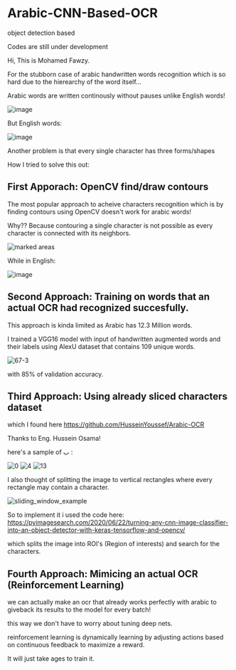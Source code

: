 # Arabic-CNN-Based-OCR
object detection based

Codes are still under development

Hi, This is Mohamed Fawzy.

For the stubborn case of arabic handwritten words recognition which is so hard due to the hierearchy of the word itself...

Arabic words are written continously without pauses unlike English words! 

![image](https://user-images.githubusercontent.com/81578056/159821666-11db0476-2c11-4531-95aa-0dec2c63e894.png)

But English words:

![image](https://user-images.githubusercontent.com/81578056/159821741-ac5196b9-17d0-4019-8701-d614fb2c5647.png)

Another problem is that every single character has three forms/shapes

How I tried to solve this out:

## First Apporach: OpenCV find/draw contours

The most popular approach to acheive characters recognition which is by finding contours using OpenCV doesn't work for arabic words!

Why?? Because contouring a single character is not possible as every character is connected with its neighbors.

![marked areas](https://user-images.githubusercontent.com/81578056/159823706-c43b7ca0-709e-4761-a0b7-f78e1a8c4bbd.jpeg)

While in English: 

![image](https://user-images.githubusercontent.com/81578056/159824247-0c828726-deda-40ed-a20c-d0d143a24a47.png)

## Second Approach: Training on words that an actual OCR had recognized succesfully.

This approach is kinda limited as Arabic has 12.3 Million words.

I trained a VGG16 model with input of handwritten augmented words and their labels using AlexU dataset that contains 109 unique words.

![67-3](https://user-images.githubusercontent.com/81578056/159824781-f1dbc3af-42e0-42bb-8453-bba4e33dc0ec.jpg)

with 85% of validation accuracy.

## Third Approach: Using already sliced characters dataset

which I found here https://github.com/HusseinYoussef/Arabic-OCR

Thanks to Eng. Hussein Osama!

here's a sample of ب : 

![0](https://user-images.githubusercontent.com/81578056/159825991-bc530a34-13b8-422d-adde-85514e643a4e.png)
![4](https://user-images.githubusercontent.com/81578056/159825994-c8af53a9-684b-42ea-9d88-59efba4780c4.png)
![13](https://user-images.githubusercontent.com/81578056/159825996-7ea5260b-1a9a-4121-bd63-26ff4c8166e9.png)

I also thought of splitting the image to vertical rectangles where every rectangle may contain a character.

![sliding_window_example](https://user-images.githubusercontent.com/81578056/159825733-5fc486e0-299e-4637-aae0-0dc88c1b71e3.gif)



So to implement it i used the code here: https://pyimagesearch.com/2020/06/22/turning-any-cnn-image-classifier-into-an-object-detector-with-keras-tensorflow-and-opencv/

which splits the image into ROI's (Region of interests) and search for the characters.

## Fourth Approach: Mimicing an actual OCR (Reinforcement Learning)

we can actually make an ocr that already works perfectly with arabic to giveback its results to the model for every batch!

this way we don't have to worry about tuning deep nets.

reinforcement learning is dynamically learning by adjusting actions based on continuous feedback to maximize a reward.

It will just take ages to train it.

